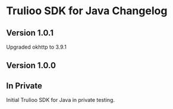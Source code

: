 # Trulioo SDK for Java Changelog

## Version 1.0.1

Upgraded okhttp to 3.9.1

## Version 1.0.0

## In Private 

Initial Trulioo SDK for Java in private testing.
